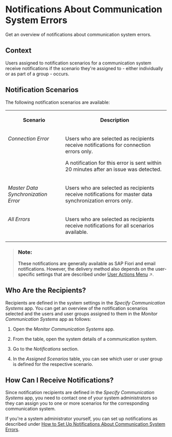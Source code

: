<!-- loio8bf4cd3e2d744d90b8b6b2b48ab4500d -->

# Notifications About Communication System Errors

Get an overview of notifications about communication system errors.



<a name="loio8bf4cd3e2d744d90b8b6b2b48ab4500d__section_qzg_tr5_hwb"/>

## Context

Users assigned to notification scenarios for a communication system receive notifications if the scenario they're assigned to - either individually or as part of a group - occurs.



<a name="loio8bf4cd3e2d744d90b8b6b2b48ab4500d__section_jkb_xr5_hwb"/>

## Notification Scenarios

The following notification scenarios are available:


<table>
<tr>
<th valign="top">

Scenario

</th>
<th valign="top">

Description

</th>
</tr>
<tr>
<td valign="top">

*Connection Error*

</td>
<td valign="top">

Users who are selected as recipients receive notifications for connection errors only.

A notification for this error is sent within 20 minutes after an issue was detected.

</td>
</tr>
<tr>
<td valign="top">

*Master Data Synchronization Error*

</td>
<td valign="top">

Users who are selected as recipients receive notifications for master data synchronization errors only.

</td>
</tr>
<tr>
<td valign="top">

*All Errors*

</td>
<td valign="top">

Users who are selected as recipients receive notifications for all scenarios available.

</td>
</tr>
</table>

> ### Note:  
> These notifications are generally available as SAP Fiori and email notifications. However, the delivery method also depends on the user-specific settings that are described under [User Actions Menu](https://help.sap.com/viewer/b3f5b9cf1ab7498fad5b6f297013d65a/SHIP/en-US/4c7939aa18954b2f96d2dfeb73d3fcbd.html "Find information about the user actions menu.") :arrow_upper_right:.



<a name="loio8bf4cd3e2d744d90b8b6b2b48ab4500d__section_obx_ds5_hwb"/>

## Who Are the Recipients?

Recipients are defined in the system settings in the *Specify Communication Systems* app. You can get an overview of the notification scenarios selected and the users and user groups assigned to them in the *Monitor Communication Systems* app as follows:

1.  Open the *Monitor Communication Systems* app.

2.  From the table, open the system details of a communication system.

3.  Go to the *Notifications* section.

4.  In the *Assigned Scenarios* table, you can see which user or user group is defined for the respective scenario.




<a name="loio8bf4cd3e2d744d90b8b6b2b48ab4500d__section_ukc_rs5_hwb"/>

## How Can I Receive Notifications?

Since notification recipients are defined in the *Specify Communication Systems* app, you need to contact one of your system administrators so they can assign you to one or more scenarios for the corresponding communication system.

If you're a system administrator yourself, you can set up notifications as described under [How to Set Up Notifications About Communication System Errors](how-to-set-up-notifications-about-communication-system-errors-835b2a2.md).


